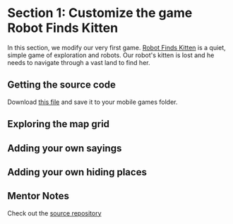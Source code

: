 # Section 1: Customize the game Robot Finds Kitten

In this section, we modify our very first game. [Robot Finds Kitten][rfk] is a
quiet, simple game of exploration and robots. Our robot's kitten is lost and he
needs to navigate through a vast land to find her.

## Getting the source code

Download [this file][corona-source-zip] and save it to your mobile games folder.

## Exploring the map grid

## Adding your own sayings

## Adding your own hiding places


## Mentor Notes

Check out the [source repository][repo]

[rfk]: robotfindskitten.org
[repo]: https://github.com/nuclearsandwich/robotfindskitten-corona
[corona-source-zip]: https://github.com/nuclearsandwich/robotfindskitten-corona/archive/master.zip
